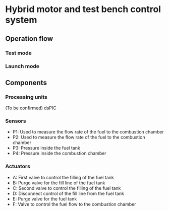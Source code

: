 # Hybrid motor and test bench control system

## Operation flow

### Test mode


### Launch mode


## Components

### Processing units
(To be confirmed) dsPIC

### Sensors

- P1: Used to measure the flow rate of the fuel to the combustion chamber
- P2: Used to measure the flow rate of the fuel to the combustion chamber
- P3: Pressure inside the fuel tank
- P4: Pressure inside the combustion chamber

### Actuators

- A: First valve to control the filling of the fuel tank
- B: Purge valve for the fill line of the fuel tank
- C: Second valve to control the filling of the fuel tank
- D: Disconnect control of the fill line from the fuel tank
- E: Purge valve for the fuel tank
- F: Valve to control the fuel flow to the combustion chamber
